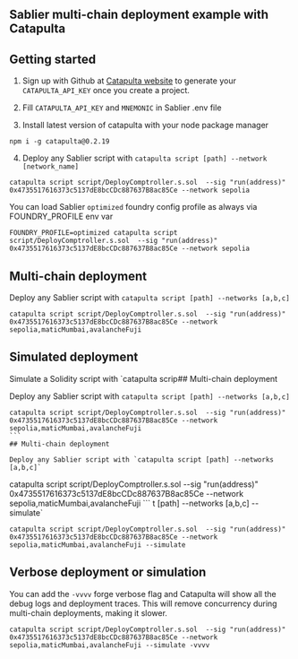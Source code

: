 ## Sablier multi-chain deployment example with Catapulta

## Getting started

1. Sign up with Github at [Catapulta website](https://catapulta.sh) to generate your `CATAPULTA_API_KEY` once you create
   a project.

2. Fill `CATAPULTA_API_KEY` and `MNEMONIC` in Sablier .env file

3. Install latest version of catapulta with your node package manager

```
npm i -g catapulta@0.2.19
```

4. Deploy any Sablier script with `catapulta script [path] --network [network_name]`

```
catapulta script script/DeployComptroller.s.sol  --sig "run(address)" 0x4735517616373c5137dE8bcCDc887637B8ac85Ce --network sepolia
```

You can load Sablier `optimized` foundry config profile as always via FOUNDRY_PROFILE env var

```
FOUNDRY_PROFILE=optimized catapulta script script/DeployComptroller.s.sol  --sig "run(address)" 0x4735517616373c5137dE8bcCDc887637B8ac85Ce --network sepolia
```

## Multi-chain deployment

Deploy any Sablier script with `catapulta script [path] --networks [a,b,c]`

```
catapulta script script/DeployComptroller.s.sol  --sig "run(address)" 0x4735517616373c5137dE8bcCDc887637B8ac85Ce --network sepolia,maticMumbai,avalancheFuji
```

## Simulated deployment

Simulate a Solidity script with `catapulta scrip## Multi-chain deployment

Deploy any Sablier script with `catapulta script [path] --networks [a,b,c]`

````
catapulta script script/DeployComptroller.s.sol  --sig "run(address)" 0x4735517616373c5137dE8bcCDc887637B8ac85Ce --network sepolia,maticMumbai,avalancheFuji
```
## Multi-chain deployment

Deploy any Sablier script with `catapulta script [path] --networks [a,b,c]`

````

catapulta script script/DeployComptroller.s.sol --sig "run(address)" 0x4735517616373c5137dE8bcCDc887637B8ac85Ce
--network sepolia,maticMumbai,avalancheFuji ``` t [path] --networks [a,b,c] --simulate`

```
catapulta script script/DeployComptroller.s.sol  --sig "run(address)" 0x4735517616373c5137dE8bcCDc887637B8ac85Ce --network sepolia,maticMumbai,avalancheFuji --simulate
```

## Verbose deployment or simulation

You can add the `-vvvv` forge verbose flag and Catapulta will show all the debug logs and deployment traces. This will
remove concurrency during multi-chain deployments, making it slower.

```
catapulta script script/DeployComptroller.s.sol  --sig "run(address)" 0x4735517616373c5137dE8bcCDc887637B8ac85Ce --network sepolia,maticMumbai,avalancheFuji --simulate -vvvv
```
